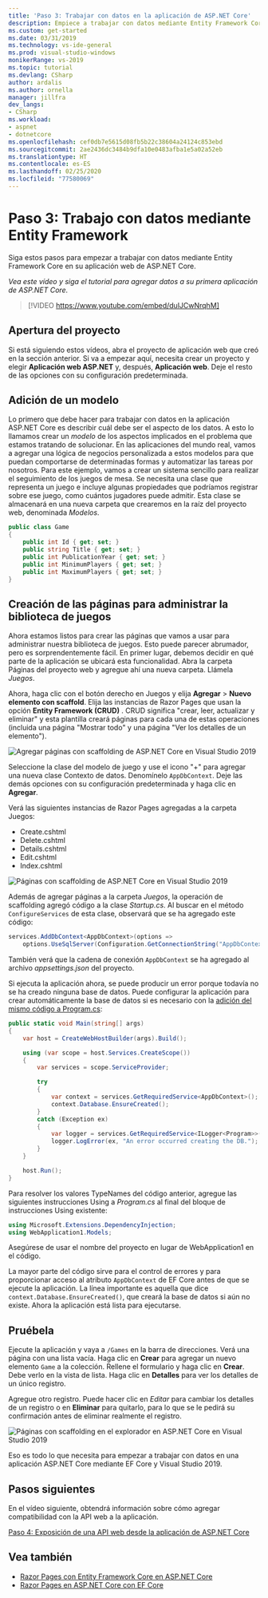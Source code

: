 ```yaml
---
title: 'Paso 3: Trabajar con datos en la aplicación de ASP.NET Core'
description: Empiece a trabajar con datos mediante Entity Framework Core en su aplicación web de ASP.NET Core con este tutorial en vídeo y con instrucciones detalladas.
ms.custom: get-started
ms.date: 03/31/2019
ms.technology: vs-ide-general
ms.prod: visual-studio-windows
monikerRange: vs-2019
ms.topic: tutorial
ms.devlang: CSharp
author: ardalis
ms.author: ornella
manager: jillfra
dev_langs:
- CSharp
ms.workload:
- aspnet
- dotnetcore
ms.openlocfilehash: cef0db7e5615d08fb5b22c38604a24124c853ebd
ms.sourcegitcommit: 2ae2436dc3484b9dfa10e0483afba1e5a02a52eb
ms.translationtype: HT
ms.contentlocale: es-ES
ms.lasthandoff: 02/25/2020
ms.locfileid: "77580069"
---
```

# <a name="step-3-work-with-data-using-entity-framework"></a>Paso 3: Trabajo con datos mediante Entity Framework

Siga estos pasos para empezar a trabajar con datos mediante Entity Framework Core en su aplicación web de ASP.NET Core.

_Vea este vídeo y siga el tutorial para agregar datos a su primera aplicación de ASP.NET Core._

> [!VIDEO https://www.youtube.com/embed/dulJCwNrqhM]

## <a name="open-your-project"></a>Apertura del proyecto

Si está siguiendo estos vídeos, abra el proyecto de aplicación web que creó en la sección anterior. Si va a empezar aquí, necesita crear un proyecto y elegir **Aplicación web ASP.NET** y, después, **Aplicación web**. Deje el resto de las opciones con su configuración predeterminada.

## <a name="add-your-model"></a>Adición de un modelo

Lo primero que debe hacer para trabajar con datos en la aplicación ASP.NET Core es describir cuál debe ser el aspecto de los datos. A esto lo llamamos crear un *modelo* de los aspectos implicados en el problema que estamos tratando de solucionar. En las aplicaciones del mundo real, vamos a agregar una lógica de negocios personalizada a estos modelos para que puedan comportarse de determinadas formas y automatizar las tareas por nosotros. Para este ejemplo, vamos a crear un sistema sencillo para realizar el seguimiento de los juegos de mesa. Se necesita una clase que representa un juego e incluye algunas propiedades que podríamos registrar sobre ese juego, como cuántos jugadores puede admitir. Esta clase se almacenará en una nueva carpeta que crearemos en la raíz del proyecto web, denominada *Modelos*.

```csharp
public class Game
{
    public int Id { get; set; }
    public string Title { get; set; }
    public int PublicationYear { get; set; }
    public int MinimumPlayers { get; set; }
    public int MaximumPlayers { get; set; }
}
```

## <a name="create-the-pages-to-manage-your-game-library"></a>Creación de las páginas para administrar la biblioteca de juegos

Ahora estamos listos para crear las páginas que vamos a usar para administrar nuestra biblioteca de juegos. Esto puede parecer abrumador, pero es sorprendentemente fácil. En primer lugar, debemos decidir en qué parte de la aplicación se ubicará esta funcionalidad. Abra la carpeta Páginas del proyecto web y agregue ahí una nueva carpeta. Llámela *Juegos*.

Ahora, haga clic con el botón derecho en Juegos y elija **Agregar** > **Nuevo elemento con scaffold**. Elija las instancias de Razor Pages que usan la opción **Entity Framework (CRUD)** . CRUD significa "crear, leer, actualizar y eliminar" y esta plantilla creará páginas para cada una de estas operaciones (incluida una página "Mostrar todo" y una página "Ver los detalles de un elemento").

![Agregar páginas con scaffolding de ASP.NET Core en Visual Studio 2019](media/vs-2019/vs2019-add-scaffold.png)

Seleccione la clase del modelo de juego y use el icono "+" para agregar una nueva clase Contexto de datos. Denomínelo `AppDbContext`. Deje las demás opciones con su configuración predeterminada y haga clic en **Agregar**.

Verá las siguientes instancias de Razor Pages agregadas a la carpeta Juegos:

- Create.cshtml
- Delete.cshtml
- Details.cshtml
- Edit.cshtml
- Index.cshtml

![Páginas con scaffolding de ASP.NET Core en Visual Studio 2019](media/vs-2019/vs2019-scaffolded-pages.png)

Además de agregar páginas a la carpeta *Juegos*, la operación de scaffolding agregó código a la clase *Startup.cs*. Al buscar en el método `ConfigureServices` de esta clase, observará que se ha agregado este código:

```csharp
services.AddDbContext<AppDbContext>(options =>
    options.UseSqlServer(Configuration.GetConnectionString("AppDbContext")));
```

También verá que la cadena de conexión `AppDbContext` se ha agregado al archivo *appsettings.json* del proyecto.

Si ejecuta la aplicación ahora, se puede producir un error porque todavía no se ha creado ninguna base de datos. Puede configurar la aplicación para crear automáticamente la base de datos si es necesario con la [adición del mismo código a Program.cs](/aspnet/core/data/ef-rp/intro?view=aspnetcore-2.1&tabs=visual-studio#update-main):

```csharp
public static void Main(string[] args)
{
    var host = CreateWebHostBuilder(args).Build();

    using (var scope = host.Services.CreateScope())
    {
        var services = scope.ServiceProvider;

        try
        {
            var context = services.GetRequiredService<AppDbContext>();
            context.Database.EnsureCreated();
        }
        catch (Exception ex)
        {
            var logger = services.GetRequiredService<ILogger<Program>>();
            logger.LogError(ex, "An error occurred creating the DB.");
        }
    }

    host.Run();
}
```

Para resolver los valores TypeNames del código anterior, agregue las siguientes instrucciones Using a *Program.cs* al final del bloque de instrucciones Using existente:

```csharp
using Microsoft.Extensions.DependencyInjection;
using WebApplication1.Models;
```

Asegúrese de usar el nombre del proyecto en lugar de WebApplication1 en el código.

La mayor parte del código sirve para el control de errores y para proporcionar acceso al atributo `AppDbContext` de EF Core antes de que se ejecute la aplicación. La línea importante es aquella que dice `context.Database.EnsureCreated()`, que creará la base de datos si aún no existe. Ahora la aplicación está lista para ejecutarse.

## <a name="test-it-out"></a>Pruébela

Ejecute la aplicación y vaya a `/Games` en la barra de direcciones. Verá una página con una lista vacía. Haga clic en **Crear** para agregar un nuevo elemento `Game` a la colección. Rellene el formulario y haga clic en **Crear**. Debe verlo en la vista de lista. Haga clic en **Detalles** para ver los detalles de un único registro.

Agregue otro registro. Puede hacer clic en *Editar* para cambiar los detalles de un registro o en **Eliminar** para quitarlo, para lo que se le pedirá su confirmación antes de eliminar realmente el registro.

![Páginas con scaffolding en el explorador en ASP.NET Core en Visual Studio 2019](media/vs-2019/vs2019-game-list.png)

Eso es todo lo que necesita para empezar a trabajar con datos en una aplicación ASP.NET Core mediante EF Core y Visual Studio 2019.

## <a name="next-steps"></a>Pasos siguientes

En el vídeo siguiente, obtendrá información sobre cómo agregar compatibilidad con la API web a la aplicación.

[Paso 4: Exposición de una API web desde la aplicación de ASP.NET Core](tutorial-aspnet-core-ef-step-04.md)

## <a name="see-also"></a>Vea también

- [Razor Pages con Entity Framework Core en ASP.NET Core](/aspnet/core/data/ef-rp/intro?view=aspnetcore-2.1&tabs=visual-studio)
- [Razor Pages en ASP.NET Core con EF Core](/aspnet/core/data/?view=aspnetcore-2.1)
